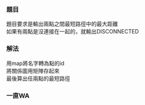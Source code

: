 ### 題目
題目要求是輸出兩點之間最短路徑中的最大距離    
如果有兩點是沒連接在一起的，就輸出DISCONNECTED  

### 解法
用map將名字轉為點的id  
將關係圖用矩陣存起來  
最後算出任兩點的最短路徑  

### 一直WA
